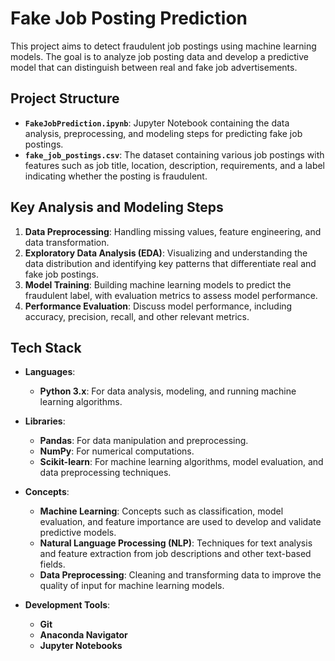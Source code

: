# Fake Job Posting Prediction

This project aims to detect fraudulent job postings using machine learning models. The goal is to analyze job posting data and develop a predictive model that can distinguish between real and fake job advertisements.

## Project Structure

- **`FakeJobPrediction.ipynb`**: Jupyter Notebook containing the data analysis, preprocessing, and modeling steps for predicting fake job postings.
- **`fake_job_postings.csv`**: The dataset containing various job postings with features such as job title, location, description, requirements, and a label indicating whether the posting is fraudulent.

## Key Analysis and Modeling Steps
1. **Data Preprocessing**: Handling missing values, feature engineering, and data transformation.
2. **Exploratory Data Analysis (EDA)**: Visualizing and understanding the data distribution and identifying key patterns that differentiate real and fake job postings.
3. **Model Training**: Building machine learning models to predict the fraudulent label, with evaluation metrics to assess model performance.
4. **Performance Evaluation**: Discuss model performance, including accuracy, precision, recall, and other relevant metrics.

## Tech Stack
- **Languages**: 
  - **Python 3.x**: For data analysis, modeling, and running machine learning algorithms.

- **Libraries**:
  - **Pandas**: For data manipulation and preprocessing.
  - **NumPy**: For numerical computations.
  - **Scikit-learn**: For machine learning algorithms, model evaluation, and data preprocessing techniques.

- **Concepts**:
  - **Machine Learning**: Concepts such as classification, model evaluation, and feature importance are used to develop and validate predictive models.
  - **Natural Language Processing (NLP)**: Techniques for text analysis and feature extraction from job descriptions and other text-based fields.
  - **Data Preprocessing**: Cleaning and transforming data to improve the quality of input for machine learning models.
    
- **Development Tools**:
  - **Git**
  - **Anaconda Navigator**
  - **Jupyter Notebooks**
